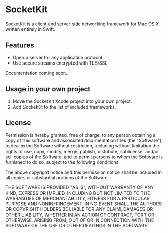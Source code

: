 # SocketKit
SocketKit is a client and server side networking framework for Mac OS X written entirely in Swift.

## Features
- Open a server for any application protocol
- Use secure streams encrypted with TLS/SSL

Documentation coming soon...

## Usage in your own project
1. Move the SocketKit Xcode project into your own project.
2. Add SocketKit to the list of included frameworks.

## License
Permission is hereby granted, free of charge, to any person obtaining a copy of this software and associated documentation files (the "Software"), to deal in the Software without restriction, including without limitation the rights to use, copy, modify, merge, publish, distribute, sublicense, and/or sell copies of the Software, and to permit persons to whom the Software is furnished to do so, subject to the following conditions:

The above copyright notice and this permission notice shall be included in all copies or substantial portions of the Software.

THE SOFTWARE IS PROVIDED "AS IS", WITHOUT WARRANTY OF ANY KIND, EXPRESS OR IMPLIED, INCLUDING BUT NOT LIMITED TO THE WARRANTIES OF MERCHANTABILITY, FITNESS FOR A PARTICULAR PURPOSE AND NONINFRINGEMENT. IN NO EVENT SHALL THE AUTHORS OR COPYRIGHT HOLDERS BE LIABLE FOR ANY CLAIM, DAMAGES OR OTHER LIABILITY, WHETHER IN AN ACTION OF CONTRACT, TORT OR OTHERWISE, ARISING FROM, OUT OF OR IN CONNECTION WITH THE SOFTWARE OR THE USE OR OTHER DEALINGS IN THE SOFTWARE.